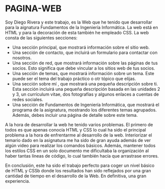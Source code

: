 # PAGINA-WEB
Soy Diego Rivera y este trabajo, es la Web que he tenido que desarrollar para la aignatura Fundamentos de la Ingeniería Informática. La web está en HTML y para la decoración de esta también he empleado CSS. La web consta de las siguientes secciones:

- Una sección principal, que mostrará información sobre el sitio web.
- Una sección de contacto, que incluirá un formulario para contactar con nosotros.
- Una sección de red, que mostrará información sobre las páginas de tus socios. Esto significa que debe vincular a los sitios web de tus socios.
- Una sección de temas, que mostrará información sobre un tema. Este puede ser el tema del trabajo práctico o otr tópico que elijas.
- Una sección sobre mí , que mostrará una pequeña descripción sobre ti. Esta sección incluirá una pequeña descripción basada en las unidades 2 y 3, un currículum vitae,        dos fotografías y algunos enlaces a cuentas de redes sociales.
- Una sección de Fundamentos de Ingeniería Informática, que mostrará el programa de la asignatura, mostrando los diferentes temas agrupados. Además, debes incluir una          página de detalle sobre este tema.

A la hora de desarrollar la web he tenido varios problemas. El primero de todos es que apenas conocía HTML y CSS lo cual ha sido el principal problema a la hora de enfrentarme al desarrollo de la web. Interiorizar el temario dado en la asignatura me ha sido de gran ayuda además de ver algún video para realizar los comandos básicos. Además, mantener todos los estilos CSS en un solo documento me dificultaba la organización al haber tantas líneas de código, lo cual también hacía que arrastrase errores.

En conclusión, este ha sido el trabajo perfecto para coger un nivel básico de HTML y CSSb donde los resultados han sido reflejados por una gran cantidad de tiempo en el desarrollo de la Web. En definitiva, una gran experiencia.

